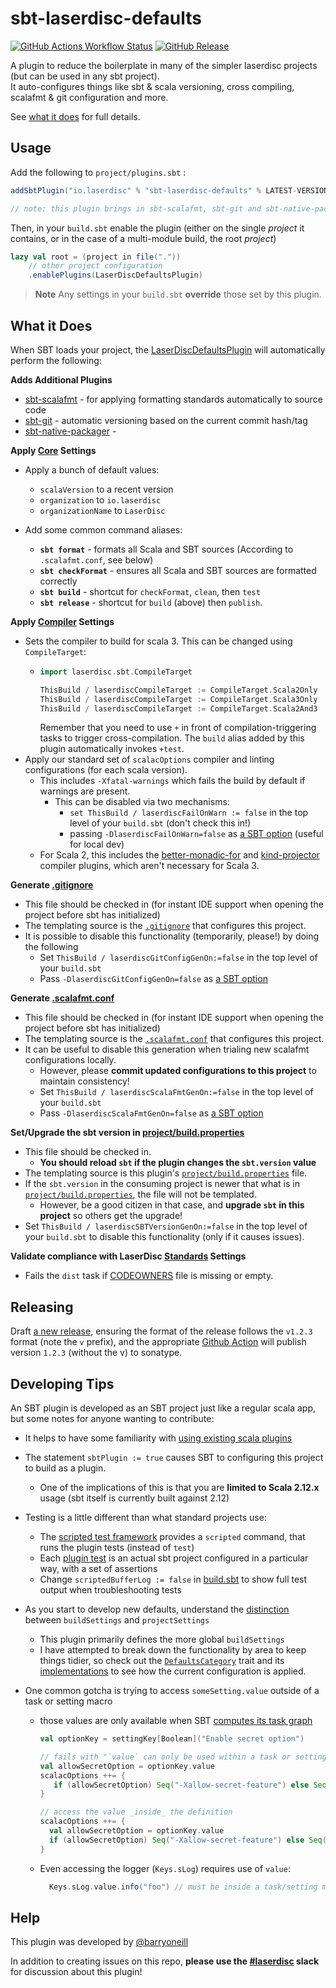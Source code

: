 # sbt-laserdisc-defaults

[![GitHub Actions Workflow Status](https://img.shields.io/github/actions/workflow/status/laserdisc-io/sbt-laserdisc-defaults/build.yaml)](https://github.com/laserdisc-io/sbt-laserdisc-defaults/actions/workflows/build.yaml)
[![GitHub Release](https://img.shields.io/github/v/release/laserdisc-io/sbt-laserdisc-defaults)](https://github.com/laserdisc-io/sbt-laserdisc-defaults/releases/latest)

A plugin to reduce the boilerplate in many of the simpler laserdisc projects (but can be used in any sbt project).  
It auto-configures things like sbt & scala versioning, cross compiling, scalafmt & git configuration and more. 

See [what it does](#what-it-does) for full details.

## Usage

Add the following to `project/plugins.sbt` :

```sbt
addSbtPlugin("io.laserdisc" % "sbt-laserdisc-defaults" % LATEST-VERSION-HERE)

// note: this plugin brings in sbt-scalafmt, sbt-git and sbt-native-packager automatically!
```

Then, in your `build.sbt` enable the plugin (either on the single _project_ it contains, or in the case of a multi-module build, the root _project_)

```sbt
lazy val root = (project in file("."))
	// other project configuration 
	.enablePlugins(LaserDiscDefaultsPlugin)
```

> **Note**
> Any settings in your `build.sbt` **override** those set by this plugin. 

## What it Does

When SBT loads your project, the [LaserDiscDefaultsPlugin](src/main/scala/laserdisc/sbt/LaserDiscDefaultsPlugin.scala) will automatically perform the following:

**Adds Additional Plugins**

* [sbt-scalafmt](https://github.com/scalameta/sbt-scalafmt) - for applying formatting standards automatically to source code
* [sbt-git](https://github.com/sbt/sbt-git) - automatic versioning based on the current commit hash/tag
* [sbt-native-packager](https://github.com/sbt/sbt-native-packager) - 

**Apply [Core](src/main/scala/laserdisc/sbt/category/Core.scala) Settings**

* Apply a bunch of default values: 
    * `scalaVersion` to a recent version
    * `organization` to `io.laserdisc`  
    * `organizationName` to `LaserDisc`

* Add some common command aliases:
    * **`sbt format`** - formats all Scala and SBT sources (According to `.scalafmt.conf`, see below)
    * **`sbt checkFormat`** - ensures all Scala and SBT sources are formatted correctly
    * **`sbt build`** - shortcut for `checkFormat`, `clean`, then `test`
    * **`sbt release`** - shortcut for `build` (above) then `publish`.


**Apply [Compiler](src/main/scala/laserdisc/sbt/category/Compiler.scala) Settings**

* Sets the compiler to build for scala 3.  This can be changed using `CompileTarget`:
  * ```sbt
    import laserdisc.sbt.CompileTarget

    ThisBuild / laserdiscCompileTarget := CompileTarget.Scala2Only   // builds only for scala 2
    ThisBuild / laserdiscCompileTarget := CompileTarget.Scala3Only   // builds only for scala 3 (default) 
    ThisBuild / laserdiscCompileTarget := CompileTarget.Scala2And3   // cross compile both
    ```
    Remember that you need to use `+` in front of compilation-triggering tasks to trigger cross-compilation.
    The `build` alias added by this plugin automatically invokes `+test`.
* Apply our standard set of `scalacOptions` compiler and linting configurations (for each scala version). 
  * This includes `-Xfatal-warnings` which fails the build by default if warnings are present.
    * This can be disabled via two mechanisms:
        * `set ThisBuild / laserdiscFailOnWarn := false` in the top level of your `build.sbt` (don't check this in!)
        * passing `-DlaserdiscFailOnWarn=false` as [a SBT option](https://www.scala-sbt.org/1.x/docs/Command-Line-Reference.html#sbt+JVM+options+and+system+properties) (useful for local dev)
  * For Scala 2, this includes the [better-monadic-for](https://github.com/oleg-py/better-monadic-for) and [kind-projector](https://github.com/typelevel/kind-projector) compiler plugins, which aren't necessary for Scala 3.

**Generate [.gitignore](src/main/scala/laserdisc/sbt/category/GitIgnore.scala)** 

* This file should be checked in (for instant IDE support when opening the project before sbt has initialized)
* The templating source is the [`.gitignore`](.gitignore) that configures this project.
*  It is possible to disable this functionality (temporarily, please!) by doing the following
    * Set `ThisBuild / laserdiscGitConfigGenOn:=false` in the top level of your `build.sbt` 
    * Pass `-DlaserdiscGitConfigGenOn=false` as [a SBT option](https://www.scala-sbt.org/1.x/docs/Command-Line-Reference.html#sbt+JVM+options+and+system+properties)

**Generate [.scalafmt.conf](src/main/scala/laserdisc/sbt/category/ScalaFmt.scala)**

* This file should be checked in (for instant IDE support when opening the project before sbt has initialized)
* The templating source is the  [`.scalafmt.conf`](.scalafmt.conf) that configures this project.
* It can be useful to disable this generation when trialing new scalafmt configurations locally.
    * However, please **commit updated configurations to this project** to maintain consistency!
    * Set `ThisBuild / laserdiscScalaFmtGenOn:=false` in the top level of your `build.sbt` 
    * Pass `-DlaserdiscScalaFmtGenOn=false` as [a SBT option](https://www.scala-sbt.org/1.x/docs/Command-Line-Reference.html#sbt+JVM+options+and+system+properties)

**Set/Upgrade the sbt version in [project/build.properties](src/main/scala/laserdisc/sbt/category/SbtVersion.scala)**

* This file should be checked in.  
  * **You should reload `sbt` if the plugin changes the `sbt.version` value**
* The templating source is this plugin's  [`project/build.properties`](project/build.properties) file.
* If the `sbt.version` in the consuming project is newer that what is in [`project/build.properties`](project/build.properties), the file will not be templated. 
  * However, be a good citizen in that case, and **upgrade `sbt` in this project** so others get the upgrade!
* Set `ThisBuild / laserdiscSBTVersionGenOn:=false` in the top level of your `build.sbt` to disable this functionality (only if it causes issues). 


**Validate compliance with LaserDisc [Standards](src/main/scala/laserdisc/sbt/category/Standards.scala) Settings**

* Fails the `dist` task if [CODEOWNERS](https://docs.github.com/en/repositories/managing-your-repositorys-settings-and-features/customizing-your-repository/about-code-owners) file is missing or empty.  

## Releasing

Draft [a new release](https://github.com/laserdisc-io/sbt-laserdisc-defaults/releases/new), ensuring the format of the release follows the `v1.2.3` format (note the `v` prefix), and the appropriate [Github Action](.github/workflows/release.yaml) will publish version `1.2.3` (without the v) to sonatype.

## Developing Tips

An SBT plugin is developed as an SBT project just like a regular scala app, but some notes for anyone wanting to contribute:

* It helps to have some familiarity with [using existing scala plugins](https://www.scala-sbt.org/1.x/docs/Using-Plugins.html) 
 
* The statement `sbtPlugin := true` causes SBT to configuring this project to build as a plugin. 
    * One of the implications of this is that you are **limited to Scala 2.12.x** usage (sbt itself is currently built against 2.12)
    
* Testing is a little different than what standard projects use:

    * The [scripted test framework](https://www.scala-sbt.org/1.x/docs/Testing-sbt-plugins.html) provides a `scripted` command, that runs the plugin tests (instead of `test`)
    * Each [plugin test](src/sbt-test/sbt-laserdisc-defaults) is an actual sbt project configured in a particular way, with a set of assertions
    * Change `scriptedBufferLog := false` in [build.sbt](build.sbt) to show full test output when troubleshooting tests
    
* As you start to develop new defaults, understand the [distinction](https://www.scala-sbt.org/1.x/docs/Setting-Initialization.html) between `buildSettings` and `projectSettings` 

    * This plugin primarily defines the more global `buildSettings` 
    * I have attempted to break down the functionality by area to keep things tidier, so check out the [`DefaultsCategory`](src/main/scala/laserdisc/sbt/DefaultsCategory.scala) trait and its [implementations](src/main/scala/laserdisc/sbt/category) to see how the current configuration is applied. 

* One common gotcha is trying to access `someSetting.value` outside of a task or setting macro 

    * those values are only available when SBT [computes its task graph](https://www.scala-sbt.org/1.x/docs/Task-Graph.html#Inlining+.value+calls)
        ```sbt
        val optionKey = settingKey[Boolean]("Enable secret option")

        // fails with "`value` can only be used within a task or setting macro.."
        val allowSecretOption = optionKey.value  
        scalacOptions ++= {
           if (allowSecretOption) Seq("-Xallow-secret-feature") else Seq()
        }

        // access the value _inside_ the definition
        scalacOptions ++= {
          val allowSecretOption = optionKey.value
          if (allowSecretOption) Seq("-Xallow-secret-feature") else Seq()
        }
        ```

  * Even accessing the logger (`Keys.sLog`) requires use of `value`:
      ```sbt
        Keys.sLog.value.info("foo") // must be inside a task/setting macro!
      ```

## Help

This plugin was developed by [@barryoneill](https://github.com/barryoneill)

In addition to creating issues on this repo, **please use the [#laserdisc](https://laserdisc-io.slack.com/archives/C013QDL1G7Q) slack** for discussion about this plugin! 

